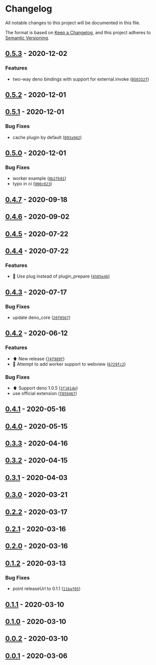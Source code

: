 # Changelog

All notable changes to this project will be documented in this file.

The format is based on [Keep a Changelog],
and this project adheres to [Semantic Versioning].

## [0.5.3] - 2020-12-02

### Features

- two-way deno bindings with support for external.invoke ([`050332f`])

## [0.5.2] - 2020-12-01

## [0.5.1] - 2020-12-01

### Bug Fixes

- cache plugin by default ([`093a942`])

## [0.5.0] - 2020-12-01

### Bug Fixes

- worker example ([`8b2fb91`])
- typo in ci ([`900c023`])

## [0.4.7] - 2020-09-18

## [0.4.6] - 2020-09-02

## [0.4.5] - 2020-07-22

## [0.4.4] - 2020-07-22

### Features

- :electric_plug: Use plug instead of plugin_prepare ([`4585e4b`])

## [0.4.3] - 2020-07-17

### Bug Fixes

- update deno_core ([`20f0567`])

## [0.4.2] - 2020-06-12

### Features

- :arrow_up: New release ([`74f989f`])
- :construction: Attempt to add worker support to webview ([`6729fc2`])

### Bug Fixes

- :arrow_up: Support deno 1.0.5 ([`3f181de`])
- use official extension ([`f859467`])

## [0.4.1] - 2020-05-16

## [0.4.0] - 2020-05-15

## [0.3.3] - 2020-04-16

## [0.3.2] - 2020-04-15

## [0.3.1] - 2020-04-03

## [0.3.0] - 2020-03-21

## [0.2.2] - 2020-03-17

## [0.2.1] - 2020-03-16

## [0.2.0] - 2020-03-16

## [0.1.2] - 2020-03-13

### Bug Fixes

- point releaseUrl to 0.1.1 ([`11baf05`])

## [0.1.1] - 2020-03-10

## [0.1.0] - 2020-03-10

## [0.0.2] - 2020-03-10

## [0.0.1] - 2020-03-06

[keep a changelog]: https://keepachangelog.com/en/1.0.0/
[semantic versioning]: https://semver.org/spec/v2.0.0.html
[0.5.3]: https://github.com/webview/webview_deno/compare/0.5.2...0.5.3
[`050332f`]: https://github.com/webview/webview_deno/commit/050332f6362f58211002a8854740e8ee03e6092a
[0.5.2]: https://github.com/webview/webview_deno/compare/0.5.1...0.5.2
[0.5.1]: https://github.com/webview/webview_deno/compare/0.5.0...0.5.1
[`093a942`]: https://github.com/webview/webview_deno/commit/093a94211a3be1123ab4f11e3803809048177f4c
[0.5.0]: https://github.com/webview/webview_deno/compare/0.4.7...0.5.0
[`8b2fb91`]: https://github.com/webview/webview_deno/commit/8b2fb913ae7abab5ea955f20d66d886352e29fa3
[`900c023`]: https://github.com/webview/webview_deno/commit/900c02311f4e59d85209a72a2f18c0aee11dbb16
[0.4.7]: https://github.com/webview/webview_deno/compare/0.4.6...0.4.7
[0.4.6]: https://github.com/webview/webview_deno/compare/0.4.5...0.4.6
[0.4.5]: https://github.com/webview/webview_deno/compare/0.4.4...0.4.5
[0.4.4]: https://github.com/webview/webview_deno/compare/0.4.3...0.4.4
[`4585e4b`]: https://github.com/webview/webview_deno/commit/4585e4b9e078bc5a734c6651f73821f2dde41cef
[0.4.3]: https://github.com/webview/webview_deno/compare/0.4.2...0.4.3
[`20f0567`]: https://github.com/webview/webview_deno/commit/20f05678e8765584fdf2f787ec9dfc82a3d86a05
[0.4.2]: https://github.com/webview/webview_deno/compare/0.4.1...0.4.2
[`74f989f`]: https://github.com/webview/webview_deno/commit/74f989f1777b9abfda8613bd28d2955b7723daf9
[`6729fc2`]: https://github.com/webview/webview_deno/commit/6729fc2a0b9cf1919f5562eb5b09f6922df297de
[`3f181de`]: https://github.com/webview/webview_deno/commit/3f181ded9aaccd017e72e6fba419af07b24861b3
[`f859467`]: https://github.com/webview/webview_deno/commit/f859467bb009a174f9a65147b421da52c75980a5
[0.4.1]: https://github.com/webview/webview_deno/compare/0.4.0...0.4.1
[0.4.0]: https://github.com/webview/webview_deno/compare/0.3.3...0.4.0
[0.3.3]: https://github.com/webview/webview_deno/compare/0.3.2...0.3.3
[0.3.2]: https://github.com/webview/webview_deno/compare/0.3.1...0.3.2
[0.3.1]: https://github.com/webview/webview_deno/compare/0.3.0...0.3.1
[0.3.0]: https://github.com/webview/webview_deno/compare/0.2.2...0.3.0
[0.2.2]: https://github.com/webview/webview_deno/compare/0.2.1...0.2.2
[0.2.1]: https://github.com/webview/webview_deno/compare/0.2.0...0.2.1
[0.2.0]: https://github.com/webview/webview_deno/compare/0.1.2...0.2.0
[0.1.2]: https://github.com/webview/webview_deno/compare/0.1.1...0.1.2
[`11baf05`]: https://github.com/webview/webview_deno/commit/11baf05dfdc1581f92533a7cb98f390ee11ef6ce
[0.1.1]: https://github.com/webview/webview_deno/compare/0.1.0...0.1.1
[0.1.0]: https://github.com/webview/webview_deno/compare/0.0.2...0.1.0
[0.0.2]: https://github.com/webview/webview_deno/compare/0.0.1...0.0.2
[0.0.1]: https://github.com/webview/webview_deno/compare/0.0.1
